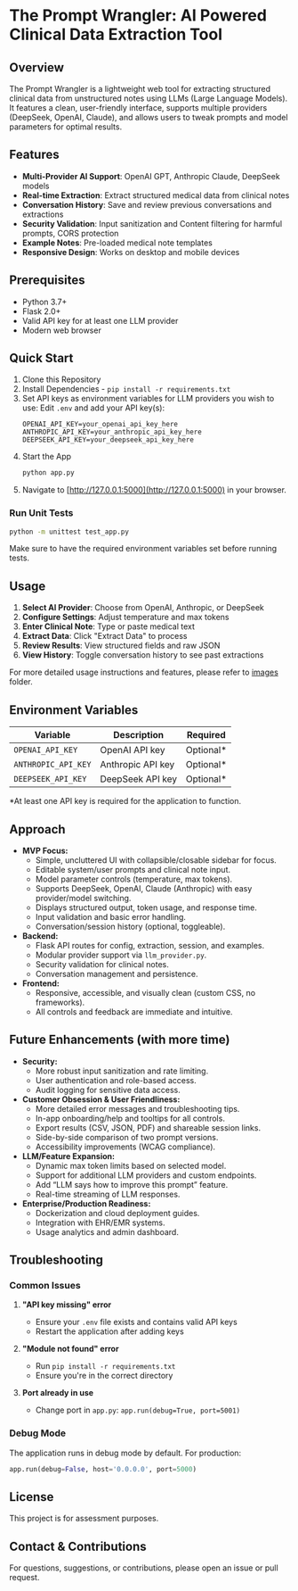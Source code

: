# The Prompt Wrangler: AI Powered Clinical Data Extraction Tool

## Overview
The Prompt Wrangler is a lightweight web tool for extracting structured clinical data from unstructured notes using LLMs (Large Language Models). It features a clean, user-friendly interface, supports multiple providers (DeepSeek, OpenAI, Claude), and allows users to tweak prompts and model parameters for optimal results.

## Features

- **Multi-Provider AI Support**: OpenAI GPT, Anthropic Claude, DeepSeek models
- **Real-time Extraction**: Extract structured medical data from clinical notes
- **Conversation History**: Save and review previous conversations and extractions
- **Security Validation**: Input sanitization and Content filtering for harmful prompts, CORS protection
- **Example Notes**: Pre-loaded medical note templates
- **Responsive Design**: Works on desktop and mobile devices

## Prerequisites
- Python 3.7+
- Flask 2.0+
- Valid API key for at least one LLM provider
- Modern web browser
  
## Quick Start
1. Clone this Repository
2. Install Dependencies - `pip install -r requirements.txt`
3. Set API keys as environment variables for LLM providers you wish to use:
  Edit `.env` and add your API key(s):
    ```
    OPENAI_API_KEY=your_openai_api_key_here
    ANTHROPIC_API_KEY=your_anthropic_api_key_here
    DEEPSEEK_API_KEY=your_deepseek_api_key_here
    ```
4. Start the App
    ```bash
    python app.py
    ```
5. Navigate to [http://127.0.0.1:5000](http://127.0.0.1:5000) in your browser.

### Run Unit Tests
```bash
python -m unittest test_app.py
```
Make sure to have the required environment variables set before running tests.

## Usage

1. **Select AI Provider**: Choose from OpenAI, Anthropic, or DeepSeek
2. **Configure Settings**: Adjust temperature and max tokens
3. **Enter Clinical Note**: Type or paste medical text
4. **Extract Data**: Click "Extract Data" to process
5. **Review Results**: View structured fields and raw JSON
6. **View History**: Toggle conversation history to see past extractions

For more detailed usage instructions and features, please refer to [images](static/images) folder.

## Environment Variables

| Variable | Description | Required |
|----------|-------------|----------|
| `OPENAI_API_KEY` | OpenAI API key | Optional* |
| `ANTHROPIC_API_KEY` | Anthropic API key | Optional* |
| `DEEPSEEK_API_KEY` | DeepSeek API key | Optional* |

*At least one API key is required for the application to function.

## Approach
- **MVP Focus:**
  - Simple, uncluttered UI with collapsible/closable sidebar for focus.
  - Editable system/user prompts and clinical note input.
  - Model parameter controls (temperature, max tokens).
  - Supports DeepSeek, OpenAI, Claude (Anthropic) with easy provider/model switching.
  - Displays structured output, token usage, and response time.
  - Input validation and basic error handling.
  - Conversation/session history (optional, toggleable).
- **Backend:**
  - Flask API routes for config, extraction, session, and examples.
  - Modular provider support via `llm_provider.py`.
  - Security validation for clinical notes.
  - Conversation management and persistence.
- **Frontend:**
  - Responsive, accessible, and visually clean (custom CSS, no frameworks).
  - All controls and feedback are immediate and intuitive.


## Future Enhancements (with more time)
- **Security:**
  - More robust input sanitization and rate limiting.
  - User authentication and role-based access.
  - Audit logging for sensitive data access.
- **Customer Obsession & User Friendliness:**
  - More detailed error messages and troubleshooting tips.
  - In-app onboarding/help and tooltips for all controls.
  - Export results (CSV, JSON, PDF) and shareable session links.
  - Side-by-side comparison of two prompt versions.
  - Accessibility improvements (WCAG compliance).
- **LLM/Feature Expansion:**
  - Dynamic max token limits based on selected model.
  - Support for additional LLM providers and custom endpoints.
  - Add “LLM says how to improve this prompt” feature.
  - Real-time streaming of LLM responses.
- **Enterprise/Production Readiness:**
  - Dockerization and cloud deployment guides.
  - Integration with EHR/EMR systems.
  - Usage analytics and admin dashboard.

## Troubleshooting

### Common Issues

1. **"API key missing" error**
   - Ensure your `.env` file exists and contains valid API keys
   - Restart the application after adding keys

2. **"Module not found" error**
   - Run `pip install -r requirements.txt`
   - Ensure you're in the correct directory

3. **Port already in use**
   - Change port in `app.py`: `app.run(debug=True, port=5001)`

### Debug Mode

The application runs in debug mode by default. For production:
```python
app.run(debug=False, host='0.0.0.0', port=5000)
```

## License

This project is for assessment purposes.

## Contact & Contributions
For questions, suggestions, or contributions, please open an issue or pull request.
